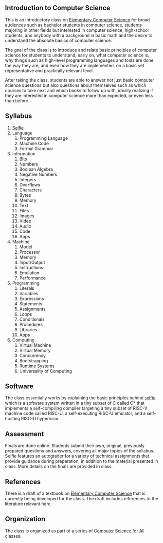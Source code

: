 ## Introduction to Computer Science

This is an introductory class on [Elementary Computer Science](https://github.com/ckirsch/book) for broad audiences such as bachelor students in computer science, students majoring in other fields but interested in computer science, high-school students, and anybody with a background in basic math and the desire to understand the absolute basics of computer science.

The goal of the class is to introduce and relate basic principles of computer science for students to understand, early on, what computer science is, why things such as high-level programming languages and tools are done the way they are, and even how they are implemented, on a basic yet representative and practically relevant level.

After taking the class, students are able to answer not just basic computer science questions but also questions about themselves such as which courses to take next and which books to follow up with, ideally realizing if they are interested in computer science more than expected, or even less than before.

## Syllabus

1. [Selfie](https://github.com/cksystemsteaching/selfie)
2. Language
    1. Programming Language
    2. Machine Code
    3. Formal Grammar
3. Information
    1. Bits
    2. Numbers
    3. Boolean Algebra
    4. Negative Numbers
    5. Integers
    6. Overflows
    7. Characters
    8. Bytes
    9. Memory
    10. Text
    11. Files
    12. Images
    13. Video
    14. Audio
    15. Code
    16. Apps
4. Machine
    1. Model
    2. Processor
    3. Memory
    4. Input/Output
    5. Instructions
    6. Emulation
    7. Performance
5. Programming
    1. Literals
    2. Variables
    3. Expressions
    4. Statements
    5. Assignments
    6. Loops
    7. Conditionals
    8. Procedures
    9. Libraries
    10. Apps
6. Computing
    1. Virtual Machine
    2. Virtual Memory
    3. Concurrency
    4. Bootstrapping
    5. Runtime Systems
    6. Universality of Computing

## Software

The class essentially works by explaining the basic principles behind [selfie](https://github.com/cksystemsteaching/selfie) which is a software system written in a tiny subset of C called C\* that implements a self-compiling compiler targeting a tiny subset of RISC-V machine code called RISC-U, a self-executing RISC-U emulator, and a self-hosting RISC-U hypervisor.

## Assessment

Finals are done online. Students submit their own, original, previously prepared questions and answers, covering all major topics of the syllabus. Selfie features an [autograder](https://github.com/cksystemsteaching/selfie/tree/main/grader) for a variety of technical [assignments](https://github.com/cksystemsteaching/selfie/tree/main/assignments) that provide guidance during preparation, in addition to the material presented in class. More details on the finals are provided in class.

## References

There is a draft of a textbook on [Elementary Computer Science](https://github.com/ckirsch/book) that is currently being developed for the class. The draft includes references to the literature relevant here.

## Organization

The class is organized as part of a series of [Computer Science for All](index.md) classes.